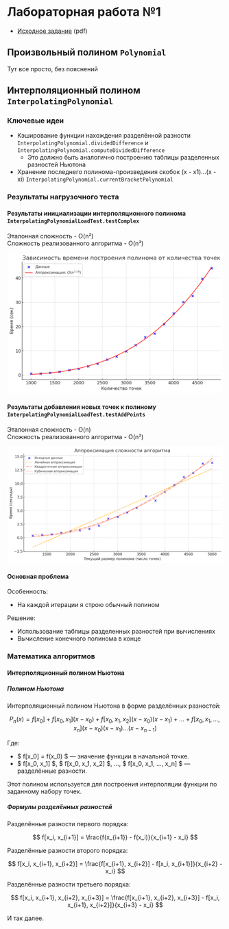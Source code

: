 ﻿# Лабораторная работа №1

- [Исходное задание](docs/Лабораторная%20работа%201.pdf) (pdf)

## Произвольный полином `Polynomial`

Тут все просто, без пояснений

## Интерполяционный полином `InterpolatingPolynomial`
### Ключевые идеи

- Кэширование функции нахождения разделённой разности `InterpolatingPolynomial.dividedDifference` и `InterpolatingPolynomial.computeDividedDifference`
  - Это должно быть аналогично построению таблицы разделенных разностей Ньютона
- Хранение последнего полинома-произведения скобок (x - x1)...(x - xi) `InterpolatingPolynomial.currentBracketPolynomial`


### Результаты нагрузочного теста

#### Результаты инициализации интерполяционного полинома `InterpolatingPolynomialLoadTest.testComplex`

Эталонная сложность - O(n²)  
Сложность реализованного алгоритма - O(n³)  

![img.png](docs/images/complex_create.png)

#### Результаты добавления новых точек к полиному `InterpolatingPolynomialLoadTest.testAddPoints`

Эталонная сложность - O(n)  
Сложность реализованного алгоритма - O(n²)  

![img_1.png](docs/images/complex_add.png)

#### Основная проблема

Особенность:
- На каждой итерации я строю обычный полином

Решение:
- Использование таблицы разделенных разностей при вычислениях
- Вычисление конечного полинома в конце

### Математика алгоритмов

#### Интерполяционный полином Ньютона

##### Полином Ньютона

Интерполяционный полином Ньютона в форме разделённых разностей:

$$ P_n(x) = f[x_0] + f[x_0, x_1](x - x_0) + f[x_0, x_1, x_2](x - x_0)(x - x_1) + \dots + f[x_0, x_1, \dots, x_n](x - x_0)(x - x_1) \dots (x - x_{n-1}) $$

Где:
- $ f[x_0] = f(x_0) $ — значение функции в начальной точке.
- $ f[x_0, x_1] $, $ f[x_0, x_1, x_2] $, ..., $ f[x_0, x_1, ..., x_n] $ — разделённые разности.

Этот полином используется для построения интерполяции функции по заданному набору точек.

##### Формулы разделённых разностей

Разделённые разности первого порядка:

$$ f[x_i, x_{i+1}] = \frac{f(x_{i+1}) - f(x_i)}{x_{i+1} - x_i} $$

Разделённые разности второго порядка:

$$ f[x_i, x_{i+1}, x_{i+2}] = \frac{f[x_{i+1}, x_{i+2}] - f[x_i, x_{i+1}]}{x_{i+2} - x_i} $$

Разделённые разности третьего порядка:

$$ f[x_i, x_{i+1}, x_{i+2}, x_{i+3}] = \frac{f[x_{i+1}, x_{i+2}, x_{i+3}] - f[x_i, x_{i+1}, x_{i+2}]}{x_{i+3} - x_i} $$

И так далее.
